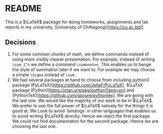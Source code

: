 # README

This is a $\LaTeX$ package for doing homeworks, assignments and lab
reports in my university, (University of
Chittagong)[https://cu.ac.bd/].

## Decisions

1. For some common chunks of math, we define commands instead of using
   more visibly clearer presentation. For example, instead of writing
   `\sum_1^n` we define a command `\sumoneton`. This enables us to
   hange the style of summation later if we want to. For example we
   may choose a simple `\Sigma` instead of `\sum`.
2. We had several packages at hand to choose from including python3
   package (PyLaTeX)[https://github.com/JelteF/PyLaTeX], $\LaTeX
   package (Python)[https://ctan.org/pkg/python?lang=en] and
   (PythonTeX)[https://github.com/gpoore/pythontex]. We are going with
   the last one. We would like the majority of our work to be in
   $\LaTeX$. We prefer to use the full power of $\LaTeX$ natively for
   the things it is good at. We Look to avoid `bindings' in other
   languages that enables us to avoid writing $\LaTeX$ directly. Hence
   we reject the first package. We could not find documentation for
   the second package. Hence we are choosing the last one.

